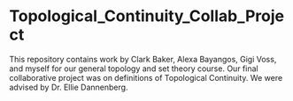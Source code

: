 # Topological_Continuity_Collab_Project
This repository contains work by Clark Baker, Alexa Bayangos, Gigi Voss, and myself for our general topology and set theory course. Our final collaborative project was on definitions of Topological Continuity. We were advised by Dr. Ellie Dannenberg.

